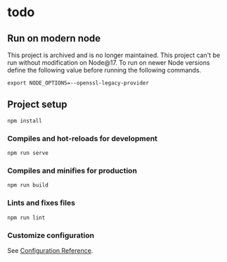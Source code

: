 # todo

## Run on modern node
This project is archived and is no longer maintained. This project can't be run without modification on Node@17. To run on newer Node versions define the following value before running the following commands.

```
export NODE_OPTIONS=--openssl-legacy-provider
```

## Project setup
```
npm install
```

### Compiles and hot-reloads for development
```
npm run serve
```

### Compiles and minifies for production
```
npm run build
```

### Lints and fixes files
```
npm run lint
```

### Customize configuration
See [Configuration Reference](https://cli.vuejs.org/config/).
